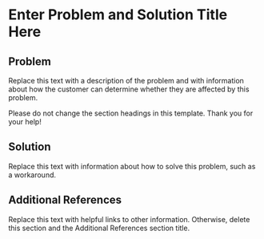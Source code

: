 # Enter Problem and Solution Title Here

## Problem

Replace this text with a description of the problem and with information about how the customer can determine whether they are affected by this problem. 

Please do not change the section headings in this template. Thank you for your help!

## Solution

Replace this text with information about how to solve this problem, such as a workaround.

## Additional References

Replace this text with helpful links to other information. Otherwise, delete this section and the Additional References section title.
